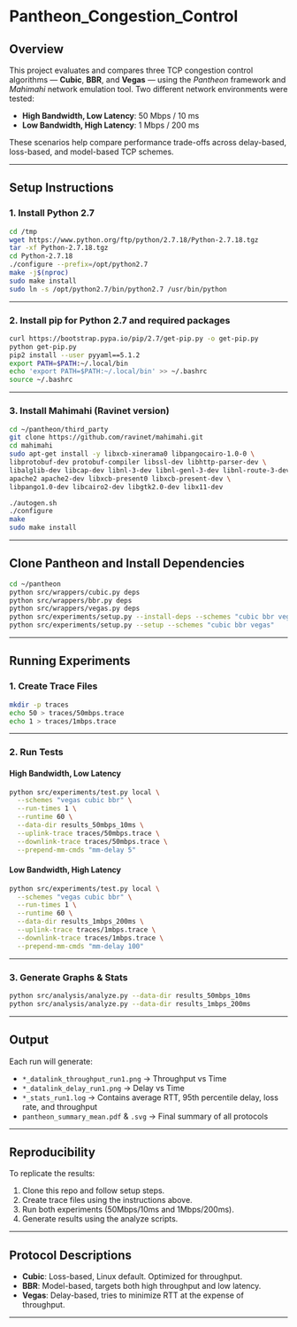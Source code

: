 # Pantheon_Congestion_Control

## Overview

This project evaluates and compares three TCP congestion control algorithms — **Cubic**, **BBR**, and **Vegas** — using the *Pantheon* framework and *Mahimahi* network emulation tool. Two different network environments were tested:

- **High Bandwidth, Low Latency**: 50 Mbps / 10 ms
- **Low Bandwidth, High Latency**: 1 Mbps / 200 ms

These scenarios help compare performance trade-offs across delay-based, loss-based, and model-based TCP schemes.

---

## Setup Instructions

### 1. Install Python 2.7

```bash
cd /tmp
wget https://www.python.org/ftp/python/2.7.18/Python-2.7.18.tgz
tar -xf Python-2.7.18.tgz
cd Python-2.7.18
./configure --prefix=/opt/python2.7
make -j$(nproc)
sudo make install
sudo ln -s /opt/python2.7/bin/python2.7 /usr/bin/python
```

---

### 2. Install pip for Python 2.7 and required packages

```bash
curl https://bootstrap.pypa.io/pip/2.7/get-pip.py -o get-pip.py
python get-pip.py
pip2 install --user pyyaml==5.1.2
export PATH=$PATH:~/.local/bin
echo 'export PATH=$PATH:~/.local/bin' >> ~/.bashrc
source ~/.bashrc
```

---

### 3. Install Mahimahi (Ravinet version)

```bash
cd ~/pantheon/third_party
git clone https://github.com/ravinet/mahimahi.git
cd mahimahi
sudo apt-get install -y libxcb-xinerama0 libpangocairo-1.0-0 \
libprotobuf-dev protobuf-compiler libssl-dev libhttp-parser-dev \
libalglib-dev libcap-dev libnl-3-dev libnl-genl-3-dev libnl-route-3-dev \
apache2 apache2-dev libxcb-present0 libxcb-present-dev \
libpango1.0-dev libcairo2-dev libgtk2.0-dev libx11-dev

./autogen.sh
./configure
make
sudo make install
```

---

## Clone Pantheon and Install Dependencies

```bash
cd ~/pantheon
python src/wrappers/cubic.py deps
python src/wrappers/bbr.py deps
python src/wrappers/vegas.py deps
python src/experiments/setup.py --install-deps --schemes "cubic bbr vegas"
python src/experiments/setup.py --setup --schemes "cubic bbr vegas"
```

---

## Running Experiments

### 1. Create Trace Files

```bash
mkdir -p traces
echo 50 > traces/50mbps.trace
echo 1 > traces/1mbps.trace
```

---

### 2. Run Tests

#### High Bandwidth, Low Latency

```bash
python src/experiments/test.py local \
  --schemes "vegas cubic bbr" \
  --run-times 1 \
  --runtime 60 \
  --data-dir results_50mbps_10ms \
  --uplink-trace traces/50mbps.trace \
  --downlink-trace traces/50mbps.trace \
  --prepend-mm-cmds "mm-delay 5"
```

#### Low Bandwidth, High Latency

```bash
python src/experiments/test.py local \
  --schemes "vegas cubic bbr" \
  --run-times 1 \
  --runtime 60 \
  --data-dir results_1mbps_200ms \
  --uplink-trace traces/1mbps.trace \
  --downlink-trace traces/1mbps.trace \
  --prepend-mm-cmds "mm-delay 100"
```

---

### 3. Generate Graphs & Stats

```bash
python src/analysis/analyze.py --data-dir results_50mbps_10ms
python src/analysis/analyze.py --data-dir results_1mbps_200ms
```

---

## Output

Each run will generate:

- `*_datalink_throughput_run1.png` → Throughput vs Time
- `*_datalink_delay_run1.png` → Delay vs Time
- `*_stats_run1.log` → Contains average RTT, 95th percentile delay, loss rate, and throughput
- `pantheon_summary_mean.pdf` & `.svg` → Final summary of all protocols
  
---

## Reproducibility

To replicate the results:

1. Clone this repo and follow setup steps.
2. Create trace files using the instructions above.
3. Run both experiments (50Mbps/10ms and 1Mbps/200ms).
4. Generate results using the analyze scripts.

---

## Protocol Descriptions

- **Cubic**: Loss-based, Linux default. Optimized for throughput.
- **BBR**: Model-based, targets both high throughput and low latency.
- **Vegas**: Delay-based, tries to minimize RTT at the expense of throughput.

---


